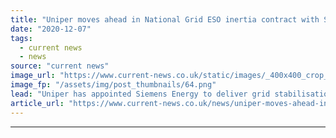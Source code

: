 ```yaml
---
title: "Uniper moves ahead in National Grid ESO inertia contract with Siemens deal"
date: "2020-12-07"
tags: 
  - current news
  - news
source: "current news"
image_url: "https://www.current-news.co.uk/static/images/_400x400_crop_center-center/Synchronous-condenser-graphic-image-Uniper.png"
image_fp: "/assets/img/post_thumbnails/64.png"
lead: "​Uniper has appointed Siemens Energy to deliver grid stabilisation as part of its inertia contract with National Grid ESO."
article_url: "https://www.current-news.co.uk/news/uniper-moves-ahead-in-national-grid-eso-inertia-contract-with-siemens-deal?utm_source=rss-feeds&utm_medium=rss&utm_campaign=rss"
---
```


---
